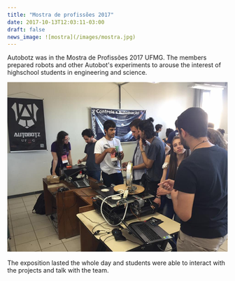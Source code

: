 ```yaml
---
title: "Mostra de profissões 2017"
date: 2017-10-13T12:03:11-03:00
draft: false
news_image: ![mostra](/images/mostra.jpg)
---
```

Autobotz was in the Mostra de Profissões 2017 UFMG. The members prepared robots and other Autobot's experiments to arouse the interest of highschool students in engineering and science.

![mostra](/images/mostra.jpg)


The exposition lasted the whole day and students were able to interact with the projects and talk with the team.
